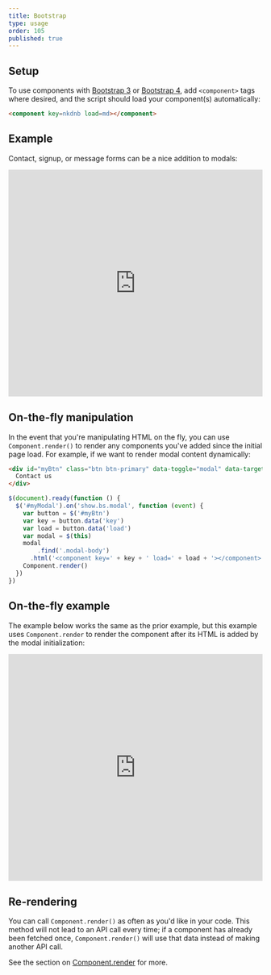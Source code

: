 ```yaml
---
title: Bootstrap
type: usage
order: 105
published: true
---
```


## Setup

To use components with [Bootstrap 3](http://getbootstrap.com/) or [Bootstrap 4](https://v4-alpha.getbootstrap.com/), add `<component>` tags where desired, and the script should load your component(s) automatically:

```html
<component key=nkdnb load=md></component>
```

## Example

Contact, signup, or message forms can be a nice addition to modals:

<iframe width="100%" height="450" src="https://jsfiddle.net/component/Lmrou1f8/embedded/html,result" allowfullscreen="allowfullscreen" frameborder="0"></iframe>

## On-the-fly manipulation

In the event that you're manipulating HTML on the fly, you can use `Component.render()` to render any components you've added since the initial page load. For example, if we want to render modal content dynamically:

```html
<div id="myBtn" class="btn btn-primary" data-toggle="modal" data-target="#myModal" data-key="nkdnb" data-load="md">
  Contact us
</div>
```

```js
$(document).ready(function () {
  $('#myModal').on('show.bs.modal', function (event) {
    var button = $('#myBtn')
    var key = button.data('key')
    var load = button.data('load')
    var modal = $(this)
    modal
    	.find('.modal-body')
      .html('<component key=' + key + ' load=' + load + '></component>')
    Component.render()
  })
})
```

## On-the-fly example

The example below works the same as the prior example, but this example uses `Component.render` to render the component after its HTML is added by the modal initialization:

<iframe width="100%" height="450" src="https://jsfiddle.net/component/devLohgo/embedded/html,js,result" allowfullscreen="allowfullscreen" frameborder="0"></iframe>

## Re-rendering

You can call `Component.render()` as often as you'd like in your code. This method will not lead to an API call every time; if a component has already been fetched once, `Component.render()` will use that data instead of making another API call.

See the section on [Component.render](/v1/api/index.html#Component-render-function) for more.
